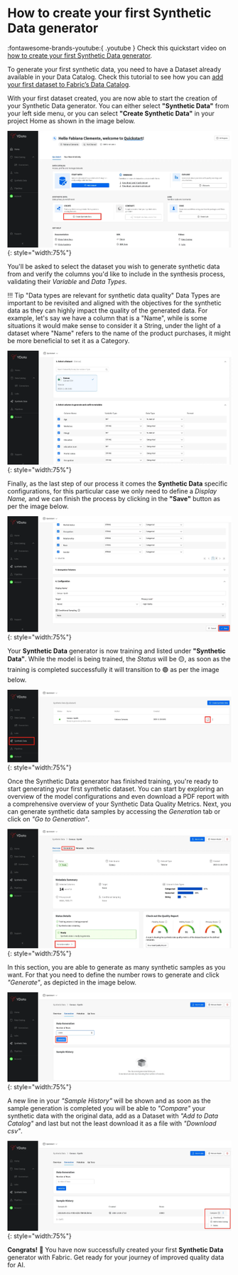 # How to create your first Synthetic Data generator

:fontawesome-brands-youtube:{ .youtube }
Check this quickstart video on <a href="https://youtu.be/GsfggG9PhgE?si=ixlCaesd3cLFOCZm"><u>how to create your first Synthetic Data generator</u></a>.

To generate your first synthetic data, you need to have a Dataset already available in your Data Catalog.
Check this tutorial to see how you can <a href="../upload_csv"><u>add your first dataset to Fabric’s Data Catalog</u></a>.

With your first dataset created, you are now able to start the creation of your Synthetic Data generator. You can either
select **"Synthetic Data"** from your left side menu, or you can select **"Create Synthetic Data"** in your project Home
as shown in the image below.

![Create Synthetic Data](../assets/quickstart/synthetic_data/create_synthetic_data.webp){: style="width:75%"}

You'll be asked to select the dataset you wish to generate synthetic data from and verify the columns you'd like to
include in the synthesis process, validating their *Variable* and *Data Types*.

!!! Tip "Data types are relevant for synthetic data quality"
    Data Types are important to be revisited and aligned with the objectives for the synthetic data as they can highly impact the quality
    of the generated data. For example, let's say we have a column that is a "Name", while is some situations it would make sense
    to consider it a String, under the light of a dataset where "Name" refers to the name of the product purchases, it might be more
    beneficial to set it as a Category.

![Configure Metadata](../assets/quickstart/synthetic_data/synthetic_data_columns_sel.webp){: style="width:75%"}

Finally, as the last step of our process it comes the **Synthetic Data** specific configurations, for this particular case we
only need to define a *Display Name,* and we can finish the process by clicking in the **"Save"** button as per the image below.

![Save Synthetic Data configurations](../assets/quickstart/synthetic_data/synthetic_data_configuration.webp){: style="width:75%"}

Your **Synthetic Data** generator is now training and listed under **"Synthetic Data"**. While the model is being trained, the *Status* will be
🟡, as soon as the training is completed successfully it will transition to 🟢 as per the image below.

![Synthetic data generator trained successfully](../assets/quickstart/synthetic_data/trained_synthetic_data.webp){: style="width:75%"}

Once the Synthetic Data generator has finished training, you're ready to start generating your first synthetic dataset.
You can start by exploring an overview of the model configurations and even download a PDF report with a comprehensive overview of your
Synthetic Data Quality Metrics. Next, you can generate synthetic data samples by accessing the *Generation* tab or click on *"Go to Generation"*.

![Synthetic data generator overview](../assets/quickstart/synthetic_data/synthetic_data_overview.webp){: style="width:75%"}

In this section, you are able to generate as many synthetic samples as you want.
For that you need to define the number rows to generate and click *"Generate"*, as depicted in the image below.

![Generate synthetic data records](../assets/quickstart/synthetic_data/set_generation.webp){: style="width:75%"}

A new line in your *"Sample History"* will be shown and as soon as the sample generation is completed you will be able to
*"Compare"* your synthetic data with the original data, add as a Dataset with *"Add to Data Catalog"* and last but not the least
download it as a file with *"Download csv"*.

![Synthetic data generator trained](../assets/quickstart/synthetic_data/generated_synthetic_sample.webp){: style="width:75%"}

**Congrats!** 🚀 You have now successfully created your first **Synthetic Data** generator with Fabric.
Get ready for your journey of improved quality data for AI.
